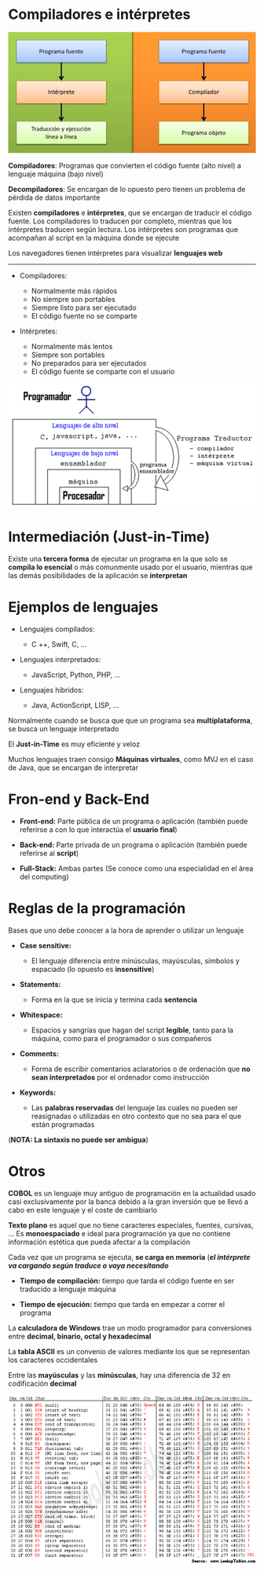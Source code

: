# Compiladores e intérpretes

![00](img\00.png)

**Compiladores**: Programas que convierten el código fuente (alto nivel) a lenguaje máquina (bajo nivel)

**Decompiladores**: Se encargan de lo opuesto pero tienen un problema de pérdida de datos importante

Existen **compiladores** e **intérpretes**, que se encargan de traducir el código fuente. Los compiladores lo traducen por completo, mientras que los intérpretes traducen según lectura. Los intérpretes son programas que acompañan al script en la máquina donde se ejecute

Los navegadores tienen intérpretes para visualizar **lenguajes web**


-------- -------- 
- Compiladores:
    - Normalmente más rápidos
    - No siempre son portables
    - Siempre listo para ser ejecutado
    - El código fuente no se comparte

- Intérpretes:
    - Normalmente más lentos
    - Siempre son portables
    - No preparados para ser ejecutados
    - El código fuente se comparte con el usuario

![01](img/01.png)

# Intermediación (Just-in-Time)

Existe una **tercera forma** de ejecutar un programa en la que solo se **compila lo esencial** o más comunmente usado por el usuario, mientras que las demás posibilidades de la aplicación se **interpretan**

# Ejemplos de lenguajes

- Lenguajes compilados:
    - C ++, Swift, C, ...

- Lenguajes interpretados:
    - JavaScript, Python, PHP, ...

- Lenguajes híbridos:
    - Java, ActionScript, LISP, ...


Normalmente cuando se busca que que un programa sea **multiplataforma**, se busca un lenguaje interpretado

El **Just-in-Time** es muy eficiente y veloz

Muchos lenguajes traen consigo **Máquinas virtuales**, como MVJ en el caso de Java, que se encargan de interpretar

# Fron-end y Back-End

- **Front-end:** Parte pública de un programa o aplicación (también puede referirse a con lo que interactúa el **usuario final**)

- **Back-end:** Parte privada de un programa o aplicación (también puede referirse al **script**)

- **Full-Stack:** Ambas partes (Se conoce como una especialidad en el área del computing)

# Reglas de la programación

Bases que uno debe conocer a la hora de aprender o utilizar un lenguaje

- **Case sensitive:**
    - El lenguaje diferencia entre minúsculas, mayúsculas, símbolos y espaciado (lo opuesto es **insensitive**)

- **Statements:**
    - Forma en la que se inicia y termina cada **sentencia**

- **Whitespace:** 
    - Espacios y sangrías que hagan del script **legible**, tanto para la máquina, como para el programador o sus compañeros

- **Comments:** 
    - Forma de escribir comentarios aclaratorios o de ordenación que **no sean interpretados** por el ordenador como instrucción

- **Keywords:**
    - Las **palabras reservadas** del lenguaje las cuales no pueden ser reasignadas o utilizadas en otro contexto que no sea para el que están programadas

(**NOTA: La sintaxis no puede ser ambigua**)

# Otros

**COBOL** es un lenguaje muy antiguo de programación en la actualidad usado casi exclusivamente por la banca debido a la gran inversión que se llevó a cabo en este lenguaje y el coste de cambiarlo

**Texto plano** es aquel que no tiene caracteres especiales, fuentes, cursivas, ... Es **monoespaciado** e ideal para programación ya que no contiene información estética que pueda afectar a la compilación

Cada vez que un programa se ejecuta, **se carga en memoria** 
(**_el intérprete va cargando según traduce o vaya necesitando_**

- **Tiempo de compilación:** tiempo que tarda el código fuente en ser traducido a lenguaje máquina

- **Tiempo de ejecución:** tiempo que tarda en empezar a correr el programa

La **calculadora de Windows** trae un modo programador para conversiones entre **decimal, binario, octal y hexadecimal**

La **tabla ASCII** es un convenio de valores mediante los que se representan los caracteres occidentales

Entre las **mayúsculas** y las **minúsculas**, hay una diferencia de 32 en codificación **decimal**

![02](img/02.png)